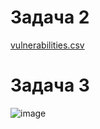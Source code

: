 # Задача 2
[vulnerabilities.csv](https://github.com/user-attachments/files/17962653/vulnerabilities.csv)

# Задача 3
![image](https://github.com/user-attachments/assets/1133c051-a38a-4711-8b67-671a53fd4ca7)

